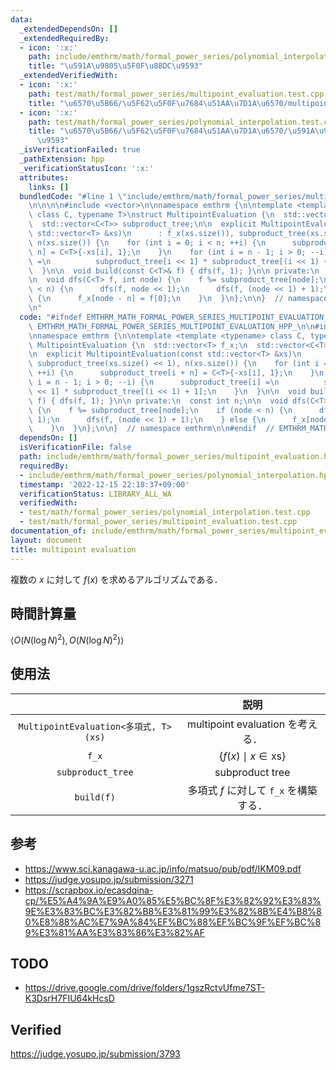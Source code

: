 ```yaml
---
data:
  _extendedDependsOn: []
  _extendedRequiredBy:
  - icon: ':x:'
    path: include/emthrm/math/formal_power_series/polynomial_interpolation.hpp
    title: "\u591A\u9805\u5F0F\u88DC\u9593"
  _extendedVerifiedWith:
  - icon: ':x:'
    path: test/math/formal_power_series/multipoint_evaluation.test.cpp
    title: "\u6570\u5B66/\u5F62\u5F0F\u7684\u51AA\u7D1A\u6570/multipoint evaluation"
  - icon: ':x:'
    path: test/math/formal_power_series/polynomial_interpolation.test.cpp
    title: "\u6570\u5B66/\u5F62\u5F0F\u7684\u51AA\u7D1A\u6570/\u591A\u9805\u5F0F\u88DC\
      \u9593"
  _isVerificationFailed: true
  _pathExtension: hpp
  _verificationStatusIcon: ':x:'
  attributes:
    links: []
  bundledCode: "#line 1 \"include/emthrm/math/formal_power_series/multipoint_evaluation.hpp\"\
    \n\n\n\n#include <vector>\n\nnamespace emthrm {\n\ntemplate <template <typename>\
    \ class C, typename T>\nstruct MultipointEvaluation {\n  std::vector<T> f_x;\n\
    \  std::vector<C<T>> subproduct_tree;\n\n  explicit MultipointEvaluation(const\
    \ std::vector<T> &xs)\n      : f_x(xs.size()), subproduct_tree(xs.size() << 1),\
    \ n(xs.size()) {\n    for (int i = 0; i < n; ++i) {\n      subproduct_tree[i +\
    \ n] = C<T>{-xs[i], 1};\n    }\n    for (int i = n - 1; i > 0; --i) {\n      subproduct_tree[i]\
    \ =\n          subproduct_tree[i << 1] * subproduct_tree[(i << 1) + 1];\n    }\n\
    \  }\n\n  void build(const C<T>& f) { dfs(f, 1); }\n\n private:\n  const int n;\n\
    \n  void dfs(C<T> f, int node) {\n    f %= subproduct_tree[node];\n    if (node\
    \ < n) {\n      dfs(f, node << 1);\n      dfs(f, (node << 1) + 1);\n    } else\
    \ {\n      f_x[node - n] = f[0];\n    }\n  }\n};\n\n}  // namespace emthrm\n\n\
    \n"
  code: "#ifndef EMTHRM_MATH_FORMAL_POWER_SERIES_MULTIPOINT_EVALUATION_HPP_\n#define\
    \ EMTHRM_MATH_FORMAL_POWER_SERIES_MULTIPOINT_EVALUATION_HPP_\n\n#include <vector>\n\
    \nnamespace emthrm {\n\ntemplate <template <typename> class C, typename T>\nstruct\
    \ MultipointEvaluation {\n  std::vector<T> f_x;\n  std::vector<C<T>> subproduct_tree;\n\
    \n  explicit MultipointEvaluation(const std::vector<T> &xs)\n      : f_x(xs.size()),\
    \ subproduct_tree(xs.size() << 1), n(xs.size()) {\n    for (int i = 0; i < n;\
    \ ++i) {\n      subproduct_tree[i + n] = C<T>{-xs[i], 1};\n    }\n    for (int\
    \ i = n - 1; i > 0; --i) {\n      subproduct_tree[i] =\n          subproduct_tree[i\
    \ << 1] * subproduct_tree[(i << 1) + 1];\n    }\n  }\n\n  void build(const C<T>&\
    \ f) { dfs(f, 1); }\n\n private:\n  const int n;\n\n  void dfs(C<T> f, int node)\
    \ {\n    f %= subproduct_tree[node];\n    if (node < n) {\n      dfs(f, node <<\
    \ 1);\n      dfs(f, (node << 1) + 1);\n    } else {\n      f_x[node - n] = f[0];\n\
    \    }\n  }\n};\n\n}  // namespace emthrm\n\n#endif  // EMTHRM_MATH_FORMAL_POWER_SERIES_MULTIPOINT_EVALUATION_HPP_\n"
  dependsOn: []
  isVerificationFile: false
  path: include/emthrm/math/formal_power_series/multipoint_evaluation.hpp
  requiredBy:
  - include/emthrm/math/formal_power_series/polynomial_interpolation.hpp
  timestamp: '2022-12-15 22:18:37+09:00'
  verificationStatus: LIBRARY_ALL_WA
  verifiedWith:
  - test/math/formal_power_series/polynomial_interpolation.test.cpp
  - test/math/formal_power_series/multipoint_evaluation.test.cpp
documentation_of: include/emthrm/math/formal_power_series/multipoint_evaluation.hpp
layout: document
title: multipoint evaluation
---
```


複数の $x$ に対して $f(x)$ を求めるアルゴリズムである．


## 時間計算量

$\langle O(N(\log{N})^2), O(N(\log{N})^2) \rangle$


## 使用法

||説明|
|:--:|:--:|
|`MultipointEvaluation<多項式, T>(xs)`|multipoint evaluation を考える．|
|`f_x`|$\lbrace f(x) \mid x \in \mathrm{xs} \rbrace$|
|`subproduct_tree`|subproduct tree|
|`build(f)`|多項式 $f$ に対して `f_x` を構築する．|


## 参考

- https://www.sci.kanagawa-u.ac.jp/info/matsuo/pub/pdf/IKM09.pdf
- https://judge.yosupo.jp/submission/3271
- https://scrapbox.io/ecasdqina-cp/%E5%A4%9A%E9%A0%85%E5%BC%8F%E3%82%92%E3%83%9E%E3%83%BC%E3%82%B8%E3%81%99%E3%82%8B%E4%B8%80%E8%88%AC%E7%9A%84%EF%BC%88%EF%BC%9F%EF%BC%89%E3%81%AA%E3%83%86%E3%82%AF


## TODO

- https://drive.google.com/drive/folders/1gszRctvUfme7ST-K3DsrH7FIU64kHcsD


## Verified

https://judge.yosupo.jp/submission/3793
